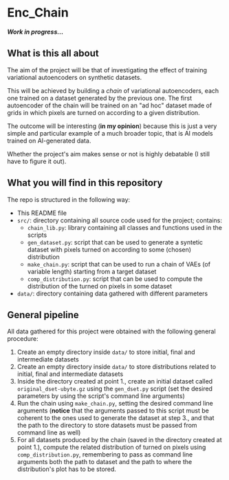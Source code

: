 # Enc\_Chain


***Work in progress...***


## What is this all about

The aim of the project will be that of investigating the effect of training
variational autoencoders on synthetic datasets.

This will be achieved by building a *chain* of variational autoencoders, each 
one trained on a dataset generated by the previous one.
The first autoencoder of the chain will be trained on an "ad hoc" dataset made
of grids in which pixels are turned on according to a given distribution.

The outcome will be interesting (**in my opinion**) because this is just a very 
simple and particular example of a much broader topic, that is AI models
trained on AI-generated data.

Whether the project's aim makes sense or not is highly debatable (I still have
to figure it out).


## What you will find in this repository

The repo is structured in the following way:

- This README file
- `src/`: directory containing all source code used for the project; contains:
  - `chain_lib.py`: library containing all classes and functions used in the 
  scripts
  - `gen_dataset.py`: script that can be used to generate a syntetic dataset 
  with pixels turned on according to some (chosen) distribution
  - `make_chain.py`: script that can be used to run a chain of VAEs (of variable
  length) starting from a target dataset
  - `comp_distribution.py`: script that can be used to compute the distribution 
  of the turned on pixels in some dataset
- `data/`: directory containing data gathered with different parameters


## General pipeline

All data gathered for this project were obtained with the following general 
procedure:

1. Create an empty directory inside `data/` to store initial, final and 
intermediate datasets
2. Create an empty directory inside `data/` to store distributions related to 
initial, final and intermediate datasets
3. Inside the directory created at point 1., create an initial dataset called 
`original_dset-ubyte.gz` using the `gen_dset.py` script (set the desired 
parameters by using the script's command line arguments)
4. Run the chain using `make_chain.py`, setting the desired command line arguments
(**notice** that the arguments passed to this script must be coherent to the ones
used to generate the dataset at step 3., and that the path to the directory to 
store datasets must be passed from command line as well)
5. For all datasets produced by the chain (saved in the directory created at point
1.), compute the related distribution of turned on pixels using 
`comp_distribution.py`, remembering to pass as command line arguments both the
path to dataset and the path to where the distribution's plot has to be stored.
